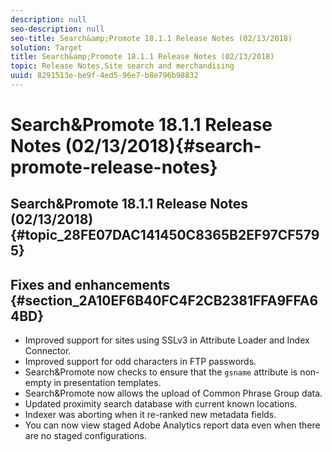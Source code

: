 ```yaml
---
description: null
seo-description: null
seo-title: Search&amp;Promote 18.1.1 Release Notes (02/13/2018)
solution: Target
title: Search&amp;Promote 18.1.1 Release Notes (02/13/2018)
topic: Release Notes,Site search and merchandising
uuid: 8291513e-be9f-4ed5-96e7-b8e796b98832
---
```


# Search&amp;Promote 18.1.1 Release Notes (02/13/2018){#search-promote-release-notes}

## Search&amp;Promote 18.1.1 Release Notes (02/13/2018) {#topic_28FE07DAC141450C8365B2EF97CF5795}

## Fixes and enhancements {#section_2A10EF6B40FC4F2CB2381FFA9FFA64BD}

* Improved support for sites using SSLv3 in Attribute Loader and Index Connector. 
* Improved support for odd characters in FTP passwords. 
* Search&amp;Promote now checks to ensure that the `gsname` attribute is non-empty in presentation templates. 
* Search&amp;Promote now allows the upload of Common Phrase Group data. 
* Updated proximity search database with current known locations. 
* Indexer was aborting when it re-ranked new metadata fields. 
* You can now view staged Adobe Analytics report data even when there are no staged configurations.

